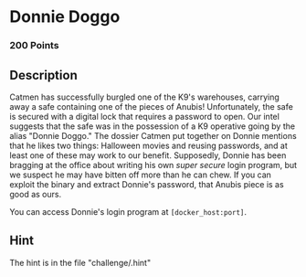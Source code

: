 # Donnie Doggo

### 200 Points

## Description
Catmen has successfully burgled one of the K9's warehouses, carrying away a safe containing one of the pieces of Anubis! Unfortunately, the safe is secured with a digital lock that requires a password to open. Our intel suggests that the safe was in the possession of a K9 operative going by the alias "Donnie Doggo." The dossier Catmen put together on Donnie mentions that he likes two things: Halloween movies and reusing passwords, and at least one of these may work to our benefit. Supposedly, Donnie has been bragging at the office about writing his own *super secure* login program, but we suspect he may have bitten off more than he can chew. If you can exploit the binary and extract Donnie's password, that Anubis piece is as good as ours.

You can access Donnie's login program at `[docker_host:port]`.

## Hint
The hint is in the file "challenge/.hint"
